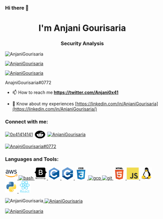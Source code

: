 ### Hi there 👋
<h1 align="center">I'm Anjani Gourisaria </h1>
<h3 align="center">Security Analysis</h3>

<p align="left"> <img src="https://komarev.com/ghpvc/?username=AnjaniGourisaria&label=Profile%20views&color=0e75b6&style=flat" alt="AnjaniGourisaria" /> </p>

<p align="left"> <a href="https://github.com/ryo-ma/github-profile-trophy"><img src="https://github-profile-trophy.vercel.app/?username=AnjaniGourisaria" alt="AnjaniGourisaria" /></a> </p>

<p align="left"> <a href="https://twitter.com/Anjani0x41" target="blank"><img src="https://img.shields.io/twitter/follow/Anjani0x41?logo=twitter&style=for-the-badge" alt="AnjaniGourisaria" /></a> </p>
AnajniGourisaria#0772

<!-- - 🔭 I’m currently working on ** <JOBS> ** -->

<!-- - 🌱 I’m currently learning **<Learing>** -->

<!-- - 💬 Ask me about **<Ask>** -->

- 📫 How to reach me **https://twitter.com/Anjani0x41**

- 📄 Know about my experiences [https://linkedin.com/in/AnjaniGourisaria](https://linkedin.com/in/AnjaniGourisaria/)

<h3 align="left">Connect with me:</h3>
<p align="left">
<a href="https://twitter.com/Anjani0x41" target="blank"><img align="center" src="https://raw.githubusercontent.com/rahuldkjain/github-profile-readme-generator/master/src/images/icons/Social/twitter.svg" alt="0x41414141" height="30" width="40" /></a>
  <a href="https://twitter.com/Anjani0x41" target="blank"><img align="center" src="https://github.com/Remix-Design/RemixIcon/raw/master/icons/Logos/reddit-fill.svg" alt="0x41414141" height="30" width="40" /></a>
<a href="https://linkedin.com/in/AnjaniGourisaria" target="blank"><img align="center" src="https://raw.githubusercontent.com/rahuldkjain/github-profile-readme-generator/master/src/images/icons/Social/linked-in-alt.svg" alt="AnjaniGourisaria" height="30" width="40" /></a>
</p>
<a href="https://discord.gg/AnajniGourisaria#0772" target="blank"><img align="center" src="https://raw.githubusercontent.com/rahuldkjain/github-profile-readme-generator/master/src/images/icons/Social/discord.svg" alt="AnajniGourisaria#0772" height="30" width="40" /></a>
<h3 align="left">Languages and Tools:</h3>
<p align="left"> <a href="https://aws.amazon.com" target="_blank"> <img src="https://raw.githubusercontent.com/devicons/devicon/master/icons/amazonwebservices/amazonwebservices-original-wordmark.svg" alt="aws" width="40" height="40"/> </a> <a href="https://www.gnu.org/software/bash/" target="_blank"> <img src="https://www.vectorlogo.zone/logos/gnu_bash/gnu_bash-icon.svg" alt="bash" width="40" height="40"/> </a> <a href="https://getbootstrap.com" target="_blank"> <img src="https://raw.githubusercontent.com/devicons/devicon/master/icons/bootstrap/bootstrap-plain-wordmark.svg" alt="bootstrap" width="40" height="40"/> </a> <a href="https://www.cprogramming.com/" target="_blank"> <img src="https://raw.githubusercontent.com/devicons/devicon/master/icons/c/c-original.svg" alt="c" width="40" height="40"/> </a> <a href="https://www.w3schools.com/cpp/" target="_blank"> <img src="https://raw.githubusercontent.com/devicons/devicon/master/icons/cplusplus/cplusplus-original.svg" alt="cplusplus" width="40" height="40"/> </a> <a href="https://www.w3schools.com/css/" target="_blank"> <img src="https://raw.githubusercontent.com/devicons/devicon/master/icons/css3/css3-original-wordmark.svg" alt="css3" width="40" height="40"/> </a> 
<a href="https://cloud.google.com" target="_blank"> <img src="https://www.vectorlogo.zone/logos/google_cloud/google_cloud-icon.svg" alt="gcp" width="40" height="40"/> </a> <a href="https://git-scm.com/" target="_blank"> <img src="https://www.vectorlogo.zone/logos/git-scm/git-scm-icon.svg" alt="git" width="40" height="40"/> </a> <a href="https://www.w3.org/html/" target="_blank"> <img src="https://raw.githubusercontent.com/devicons/devicon/master/icons/html5/html5-original-wordmark.svg" alt="html5" width="40" height="40"/> </a> <a href="https://developer.mozilla.org/en-US/docs/Web/JavaScript" target="_blank"> <img src="https://raw.githubusercontent.com/devicons/devicon/master/icons/javascript/javascript-original.svg" alt="javascript" width="40" height="40"/> </a> <a href="https://www.linux.org/" target="_blank"> <img src="https://raw.githubusercontent.com/devicons/devicon/master/icons/linux/linux-original.svg" alt="linux" width="40" height="40"/> </a> <a href="https://www.python.org" target="_blank"> <img src="https://raw.githubusercontent.com/devicons/devicon/master/icons/python/python-original.svg" alt="python" width="40" height="40"/> </a> <a href="https://reactjs.org/" target="_blank"> <img src="https://raw.githubusercontent.com/devicons/devicon/master/icons/react/react-original-wordmark.svg" alt="react" width="40" height="40"/></p>

<p><img align="left" src="https://github-readme-stats.vercel.app/api/top-langs?username=AnjaniGourisaria&show_icons=true&locale=en&layout=compact" alt="AnjaniGourisaria" /></p>

<p>&nbsp;<img align="center" src="https://github-readme-stats.vercel.app/api?username=AnjaniGourisaria&show_icons=true&locale=en" alt="AnjaniGourisaria" /></p>

<p><img align="center" src="https://github-readme-streak-stats.herokuapp.com/?user=AnjaniGourisaria&" alt="AnjaniGourisaria" /></p>

<!--
**AnjaniGourisaria/AnjaniGourisaria** is a ✨ _special_ ✨ repository because its `README.md` (this file) appears on your GitHub profile.

Here are some ideas to get you started:

- 🔭 I’m currently working on ...
- 🌱 I’m currently learning ...
- 👯 I’m looking to collaborate on ...
- 🤔 I’m looking for help with ...
- 💬 Ask me about ...
- 📫 How to reach me: ...
- 😄 Pronouns: ...
- ⚡ Fun fact: ...
-->
